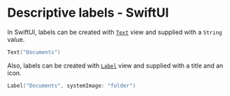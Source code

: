# Descriptive labels - SwiftUI

In SwiftUI, labels can be created with [`Text`](https://developer.apple.com/documentation/swiftui/text) view and supplied with a `String` value.

```swift
Text("Documents")
```

Also, labels can be created with [`Label`](https://developer.apple.com/documentation/swiftui/label) view and supplied with a title and an icon.

```swift
Label("Documents", systemImage: "folder")
```
